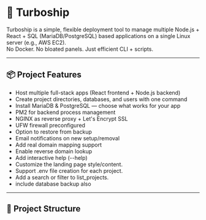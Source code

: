 # 🚀 Turboship

Turboship is a simple, flexible deployment tool to manage multiple Node.js + React + SQL (MariaDB/PostgreSQL) based applications on a single Linux server (e.g., AWS EC2).  
No Docker. No bloated panels. Just efficient CLI + scripts.

---

## 📦 Project Features

- Host multiple full-stack apps (React frontend + Node.js backend)
- Create project directories, databases, and users with one command
- Install MariaDB & PostgreSQL — choose what works for your app
- PM2 for backend process management
- NGINX as reverse proxy + Let's Encrypt SSL
- UFW firewall preconfigured
- Option to restore from backup
- Email notifications on new setup/removal
- Add real domain mapping support
- Enable reverse domain lookup
- Add interactive help (--help)
- Customize the landing page style/content.
- Support .env file creation for each project.
- Add a search or filter to list_projects.
- include database backup also

---

## 📁 Project Structure

